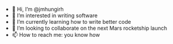 - 👋 Hi, I’m @jmhungirh
- 👀 I’m interested in writing software
- 🌱 I’m currently learning how to write better code
- 💞️ I’m looking to collaborate on the next Mars rocketship launch
- 📫 How to reach me: you know how

<!---
jmhungirh/jmhungirh is a ✨ special ✨ repository because its `README.md` (this file) appears on your GitHub profile.
You can click the Preview link to take a look at your changes.
--->
